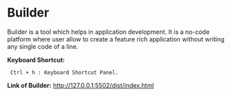 # Builder

   Builder is a tool which helps in application development. It is a no-code platform where user allow to create a feature rich application without writing any single code of a line.
   
   
   **Keyboard Shortcut:**
   
     Ctrl + h : Keyboard Shortcut Panel.
     
   **Link of Builder:** http://127.0.0.1:5502/dist/index.html
